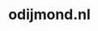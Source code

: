 ---
layout: post
title: "odijmond.nl"
internal_url: "/dutchgov/odijmond.nl.html"
subdomains_count: 6
all_subdomains_count: 11
urls_count: 5
ssl_rank: 0
http_rank: 68.8
url_link: /data/odijmond.nl/urls.txt
all_subdomains_link: /data/odijmond.nl/all_subdomains.txt
subdomains_link: /data/odijmond.nl/subdomains.txt
categories: dutchgov
---